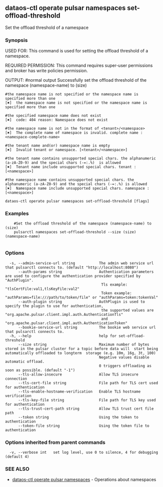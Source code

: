 ## dataos-ctl operate pulsar namespaces set-offload-threshold

Set the offload threshold of a namespace

### Synopsis

USED FOR:
    This command is used for setting the offload threshold of a namespace.

REQUIRED PERMISSION:
    This command requires super-user permissions and broker has write policies permission.

OUTPUT:
    #normal output
    Successfully set the offload threshold of the namespace (namespace-name) to (size)

    #the namespace name is not specified or the namespace name is specified more than one
    [✖]  the namespace name is not specified or the namespace name is specified more than one

    #the specified namespace name does not exist
    [✖]  code: 404 reason: Namespace does not exist

    #the namespace name is not in the format of <tenant>/<namespace>
    [✖]  The complete name of namespace is invalid. complete name : <namespace-complete-name>

    #the tenant name and(or) namespace name is empty
    [✖]  Invalid tenant or namespace. [<tenant>/<namespace>]

    #the tenant name contains unsupported special chars. the alphanumeric (a-zA-Z0-9) and the special chars (-=:.%)  is allowed
    [✖]  Tenant name include unsupported special chars. tenant : [<namespace>]

    #the namespace name contains unsupported special chars. the  alphanumeric (a-zA-Z0-9) and the special chars (-=:.%) is allowed
    [✖]  Namespace name include unsupported special chars. namespace : [<namespace>]



```
dataos-ctl operate pulsar namespaces set-offload-threshold [flags]
```

### Examples

```
    #Set the offload threshold of the namespace (namespace-name) to (size)
    pulsarctl namespaces set-offload-threshold --size (size) (namespace-name)


```

### Options

```
  -s, --admin-service-url string           The admin web service url that pulsarctl connects to. (default "http://localhost:8080")
      --auth-params string                 Authentication parameters are used to configure the authentication provider specified by "AuthPlugin".
                                            Tls example: "tlsCertFile:val1,tlsKeyFile:val2"
                                            Token example: "authParams=file:///path/to/token/file" or "authParams=token:tokenVal"
      --auth-plugin string                 AuthPlugin is used to specify the plugin to use for authentication,
                                            the supported values are "org.apache.pulsar.client.impl.auth.AuthenticationTls"
                                            and "org.apache.pulsar.client.impl.auth.AuthenticationToken"
      --bookie-service-url string          The bookie web service url that pulsarctl connects to.
  -h, --help                               help for set-offload-threshold
      --size string                        Maximum number of bytes stored in the pulsar cluster for a topic before data will  start being automatically offloaded to longterm  storage (e.g. 10m, 16g, 3t, 100)
                                           Negative values disable automatic offload.
                                           0 triggers offloading as soon as possible. (default "-1")
      --tls-allow-insecure                 Allow TLS insecure connection
      --tls-cert-file string               File path for TLS cert used for authentication
      --tls-enable-hostname-verification   Enable TLS hostname verification
      --tls-key-file string                File path for TLS key used for authentication
      --tls-trust-cert-path string         Allow TLS trust cert file path
      --token string                       Using the token to authentication
      --token-file string                  Using the token file to authentication
```

### Options inherited from parent commands

```
  -v, --verbose int   set log level, use 0 to silence, 4 for debugging (default 4)
```

### SEE ALSO

* [dataos-ctl operate pulsar namespaces](dataos-ctl_operate_pulsar_namespaces.md)	 - Operations about namespaces


